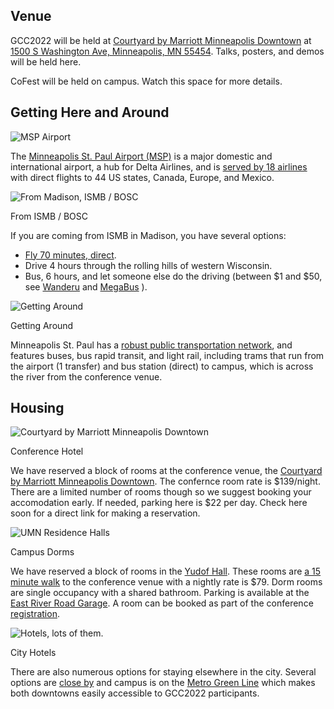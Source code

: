 <slot name="/events/gcc2022/header" />

## Venue

GCC2022 will be held at [Courtyard by Marriott Minneapolis Downtown](https://www.marriott.com/hotels/travel/mspdc-courtyard-minneapolis-downtown/) at [1500 S Washington Ave, Minneapolis, MN 55454](https://goo.gl/maps/4RZ77aYGK31e2MZy6). Talks, posters, and demos will be held here.

CoFest will be held on campus. Watch this space for more details.

## Getting Here and Around

<div class="card-deck">
  <!-- By Air-->
  <div class="card" style="min-width: 25%; max-width: 40rem;">
    <img src="/images/events/gcc2022/travel/msp-logo.svg" class="card-img-top" alt="MSP Airport" />

The [Minneapolis St. Paul Airport (MSP)](https://www.mspairport.com/) is a major domestic and international airport, a hub for Delta Airlines, and is [served by 18 airlines](https://www.mspairport.com/flights-airlines/direct-route-map) with direct flights to 44 US states, Canada, Europe, and Mexico.
  </div>

  <!-- From ISMB / BOSC -->
  <div class="card" style="min-width: 25%; max-width: 40rem;">
    <img src="/images/events/gcc2022/travel/map-drive.png" class="card-img-top" alt="From Madison, ISMB / BOSC" />
    <div class="card-header">
      <p class="card-title"> From ISMB / BOSC </p>
    </div>

<p>If you are coming from ISMB in Madison, you have several options:</p>
<ul>
<li><a href="https://www.kayak.com/flights/MSN-MSP/2022-07-15?sort=bestflight_a">Fly 70 minutes, direct</a>.</li>
<li>Drive 4 hours through the rolling hills of western Wisconsin.</li>
<li>Bus, 6 hours, and let someone else do the driving (between $1 and $50, see <a href="https://www.wanderu.com/en-us/depart/Madison%2C WI%2C USA/Minneapolis%2C MN%2C USA/2022-07-15/">Wanderu</a> and <a href="https://us.megabus.com/route-guides/madison-to-minneapolis-bus">MegaBus</a> ).</li>
</ul>
  </div>

  <!-- Getting Around -->
  <div class="card" style="min-width: 25%; max-width: 40rem;">
    <img src="/images/events/gcc2022/travel/transit.png" class="card-img-top" alt="Getting Around" />
    <div class="card-header">
      <p class="card-title"> Getting Around </p>
    </div>

Minneapolis St. Paul has a [robust public transportation network](https://www.metrotransit.org/), and features buses, bus rapid transit, and light rail, including trams that run from the airport (1 transfer) and bus station (direct) to campus, which is across the river from the conference venue.
  </div>

</div>

## Housing
<!-- Conference hotel -->
<div class="card-deck">
  <div class="card" style="min-width: 25%; max-width: 40rem;">
    <img src="/images/events/gcc2022/travel/dorms.jpg" class="card-img-top" alt="Courtyard by Marriott Minneapolis Downtown" />
    <div class="card-header">
      <p class="card-title">Conference Hotel</p>
    </div>

We have reserved a block of rooms at the conference venue, the [Courtyard by Marriott Minneapolis Downtown](https://www.marriott.com/hotels/travel/mspdc-courtyard-minneapolis-downtown/). The confernce room rate is $139/night. There are a limited number of rooms though so we suggest booking your accomodation early. If needed, parking here is $22 per day. Check here soon for a direct link for making a reservation.

  </div>

  <!-- On Campus-->
  <div class="card" style="min-width: 25%; max-width: 40rem;">
    <img src="/images/events/gcc2022/travel/dorms.jpg" class="card-img-top" alt="UMN Residence Halls" />
    <div class="card-header">
      <p class="card-title">Campus Dorms</p>
    </div>

We have reserved a block of rooms in the [Yudof Hall](https://housing.umn.edu/yudof).  These rooms are [a 15 minute walk](https://goo.gl/maps/mCQwDNNWGP8AzCrT9) to the conference venue with a nightly rate is $79. Dorm rooms are single occupancy with a shared bathroom. Parking is available at the [East River Road Garage](https://pts.umn.edu/Park/Public-Visitor-Parking/Visitor-Public-Parking). A room can be booked as part of the conference [registration](https://learning.umn.edu/portal/events/reg/participantTypeSelection.do?method=load&entityId=32741188).
  </div>

  <!-- Hotels-->
  <div class="card" style="min-width: 25%; max-width: 40rem;">
    <img src="/images/events/gcc2022/travel/hotels.png" class="card-img-top" alt="Hotels, lots of them." />
    <div class="card-header">
      <p class="card-title">City Hotels</p>
    </div>

There are also numerous options for staying elsewhere in the city.  Several options are [close by](https://www.google.com/travel/hotels/Courtyard%20by%20Marriott%20Minneapolis%20Downtown?g2lb=4641139%2C4605861%2C2503781%2C2502548%2C4401769%2C2503771%2C4624411%2C4306835%2C4640247%2C4649665%2C4270442%2C4317915%2C4419364%2C4597339%2C4688540%2C4371334%2C4669146%2C4596364%2C4258168%2C4284970%2C4291517%2C4270859&hl=en-US&gl=us&cs=1&ssta=1&ap=MABaygIKBQjIARAAIgNVU0QqFgoHCOYPEAcYDxIHCOYPEAcYFxgIIAGwAQFYAWgBcgQIARgCigEoChIJytdX_Ft5RkARqBjnF7dQV8ASEgmhuEq_8YBGQBGoGOc3Ik1XwJoBGRIXVW5pdmVyc2l0eSBPZiBNaW5uZXNvdGGiASQKCS9tLzAyNXYzaxIXVW5pdmVyc2l0eSBPZiBNaW5uZXNvdGGqAQoKAggSEgIIaBgBqgEjCgIIHBICCHISAwiXARICCFESAghYEgIIcxICCEcSAgg2GAGqARIKAgglEgIIdxICCHkSAgh6GAGqAQoKAggREgIIOBgBqgFACgIILhIDCIABEgIIPBICCDsSAghWEgMIhgESAgg9EgMIgQESAwiDARICCEsSAwiPARICCCgSAwiJARICCCcYAaoBCwoCCFASAwiFARgBkgECIAF6E0Nnb0l5TGpUdjRlMWxKcFRFQUVoAA&rp=QABIAloTQ2dvSXlMalR2NGUxbEpwVEVBRQ&ictx=1&sa=X&utm_campaign=sharing&utm_medium=link&utm_source=htls&ts=CAESCgoCCAMKAggDEAAadQpXElMyJTB4NTJiMzJkNjlkMjMwYWNmNzoweDUzMzQ1MWE4NzdmNGRjNDg6KkNvdXJ0eWFyZCBieSBNYXJyaW90dCBNaW5uZWFwb2xpcyBEb3dudG93bhoAEhoSFAoHCOYPEAIYFBIHCOYPEAIYFRgBMgIQACoECgAaAA&ved=0CAAQ5JsGahcKEwjg0vzMmYj2AhUAAAAAHQAAAAAQbw) and campus is on the [Metro Green Line](https://www.metrotransit.org/metro-green-line) which makes both downtowns easily accessible to GCC2022 participants.

  </div>
</div>
